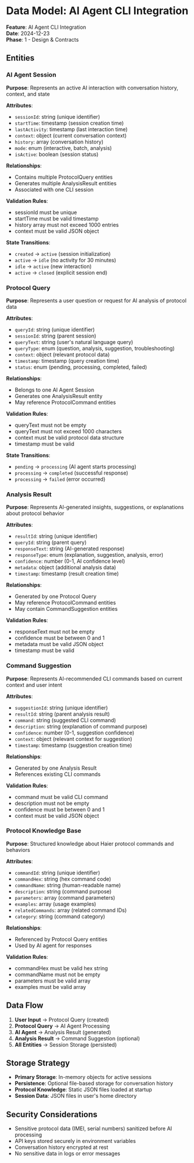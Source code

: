 # Data Model: AI Agent CLI Integration

**Feature**: AI Agent CLI Integration  
**Date**: 2024-12-23  
**Phase**: 1 - Design & Contracts

## Entities

### AI Agent Session

**Purpose**: Represents an active AI interaction with conversation history, context, and state

**Attributes**:
- `sessionId`: string (unique identifier)
- `startTime`: timestamp (session creation time)
- `lastActivity`: timestamp (last interaction time)
- `context`: object (current conversation context)
- `history`: array (conversation history)
- `mode`: enum (interactive, batch, analysis)
- `isActive`: boolean (session status)

**Relationships**:
- Contains multiple ProtocolQuery entities
- Generates multiple AnalysisResult entities
- Associated with one CLI session

**Validation Rules**:
- sessionId must be unique
- startTime must be valid timestamp
- history array must not exceed 1000 entries
- context must be valid JSON object

**State Transitions**:
- `created` → `active` (session initialization)
- `active` → `idle` (no activity for 30 minutes)
- `idle` → `active` (new interaction)
- `active` → `closed` (explicit session end)

### Protocol Query

**Purpose**: Represents a user question or request for AI analysis of protocol data

**Attributes**:
- `queryId`: string (unique identifier)
- `sessionId`: string (parent session)
- `queryText`: string (user's natural language query)
- `queryType`: enum (question, analysis, suggestion, troubleshooting)
- `context`: object (relevant protocol data)
- `timestamp`: timestamp (query creation time)
- `status`: enum (pending, processing, completed, failed)

**Relationships**:
- Belongs to one AI Agent Session
- Generates one AnalysisResult entity
- May reference ProtocolCommand entities

**Validation Rules**:
- queryText must not be empty
- queryText must not exceed 1000 characters
- context must be valid protocol data structure
- timestamp must be valid

**State Transitions**:
- `pending` → `processing` (AI agent starts processing)
- `processing` → `completed` (successful response)
- `processing` → `failed` (error occurred)

### Analysis Result

**Purpose**: Represents AI-generated insights, suggestions, or explanations about protocol behavior

**Attributes**:
- `resultId`: string (unique identifier)
- `queryId`: string (parent query)
- `responseText`: string (AI-generated response)
- `responseType`: enum (explanation, suggestion, analysis, error)
- `confidence`: number (0-1, AI confidence level)
- `metadata`: object (additional analysis data)
- `timestamp`: timestamp (result creation time)

**Relationships**:
- Generated by one Protocol Query
- May reference ProtocolCommand entities
- May contain CommandSuggestion entities

**Validation Rules**:
- responseText must not be empty
- confidence must be between 0 and 1
- metadata must be valid JSON object
- timestamp must be valid

### Command Suggestion

**Purpose**: Represents AI-recommended CLI commands based on current context and user intent

**Attributes**:
- `suggestionId`: string (unique identifier)
- `resultId`: string (parent analysis result)
- `command`: string (suggested CLI command)
- `description`: string (explanation of command purpose)
- `confidence`: number (0-1, suggestion confidence)
- `context`: object (relevant context for suggestion)
- `timestamp`: timestamp (suggestion creation time)

**Relationships**:
- Generated by one Analysis Result
- References existing CLI commands

**Validation Rules**:
- command must be valid CLI command
- description must not be empty
- confidence must be between 0 and 1
- context must be valid JSON object

### Protocol Knowledge Base

**Purpose**: Structured knowledge about Haier protocol commands and behaviors

**Attributes**:
- `commandId`: string (unique identifier)
- `commandHex`: string (hex command code)
- `commandName`: string (human-readable name)
- `description`: string (command purpose)
- `parameters`: array (command parameters)
- `examples`: array (usage examples)
- `relatedCommands`: array (related command IDs)
- `category`: string (command category)

**Relationships**:
- Referenced by Protocol Query entities
- Used by AI agent for responses

**Validation Rules**:
- commandHex must be valid hex string
- commandName must not be empty
- parameters must be valid array
- examples must be valid array

## Data Flow

1. **User Input** → Protocol Query (created)
2. **Protocol Query** → AI Agent Processing
3. **AI Agent** → Analysis Result (generated)
4. **Analysis Result** → Command Suggestion (optional)
5. **All Entities** → Session Storage (persisted)

## Storage Strategy

- **Primary Storage**: In-memory objects for active sessions
- **Persistence**: Optional file-based storage for conversation history
- **Protocol Knowledge**: Static JSON files loaded at startup
- **Session Data**: JSON files in user's home directory

## Security Considerations

- Sensitive protocol data (IMEI, serial numbers) sanitized before AI processing
- API keys stored securely in environment variables
- Conversation history encrypted at rest
- No sensitive data in logs or error messages